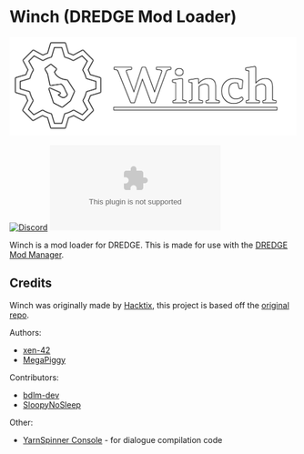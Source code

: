 ﻿# Winch (DREDGE Mod Loader)

﻿![Winch](../banner.png)

[![Discord](https://img.shields.io/discord/1097191320935735346?style=for-the-badge)](https://discord.gg/qFqPuTUAmD)
[![GitHub all releases](https://img.shields.io/github/downloads/DREDGE-Mods/Winch/Winch.zip?style=for-the-badge)](https://github.com/DREDGE-Mods/Winch/releases)

Winch is a mod loader for DREDGE. This is made for use with the [DREDGE Mod Manager](https://dredgemods.com/manager/).

## Credits

Winch was originally made by [Hacktix](https://github.com/Hacktix), this project is based off the [original repo](https://github.com/Hacktix/Winch).

Authors:
- [xen-42](https://github.com/xen-42)
- [MegaPiggy](https://github.com/MegaPiggy)

Contributors:
- [bdlm-dev](https://github.com/bdlm-dev)
- [SloopyNoSleep](https://github.com/SloopyNoSleep)

Other:
- [YarnSpinner Console](https://github.com/YarnSpinnerTool/YarnSpinner-Console) - for dialogue compilation code

